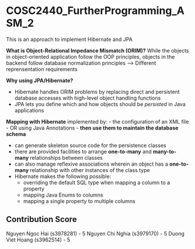 # COSC2440_FurtherProgramming_ASM_2
This is an approach to implement Hibernate and JPA

**What is Object-Relational Impedance Mismatch (ORIM)?**
While the objects in object-oriented application follow the OOP principles, objects in the backend follow database normalization principles
--> Different reprensentation requirements

**Why using JPA/Hibernate?**
- Hibernate handles ORIM problems by replacing direct and persistent database accesses with high-level object handling functions
- JPA lets you define which and how objects should be _persisted_ in Java applications

**Mapping with Hibernate**
implemented by:
	- the configuration of an XML file 
	- OR using Java Annotations
		- **then use them to maintain the database schema**
- can generate skeleton source code for the persistence classes
- there are provided facilities to arrange **one-to-many** and **many-to-many** relationships between classes
- can also manage reflexive associations wherein an object has a **one-to-many** relationship with other instances of the class type
- Hibernate makes the following possible: 
	- overriding the default SQL type when mapping a column to a property
	- mapping Java Enums to columns 
	- mapping a single property to multiple columns

## Contribution Score

Nguyen Ngoc Hai (s3978281)  - 5
Nguyen Chi Nghia (s3979170) - 5
Duong Viet Hoang (s3962514) - 5



